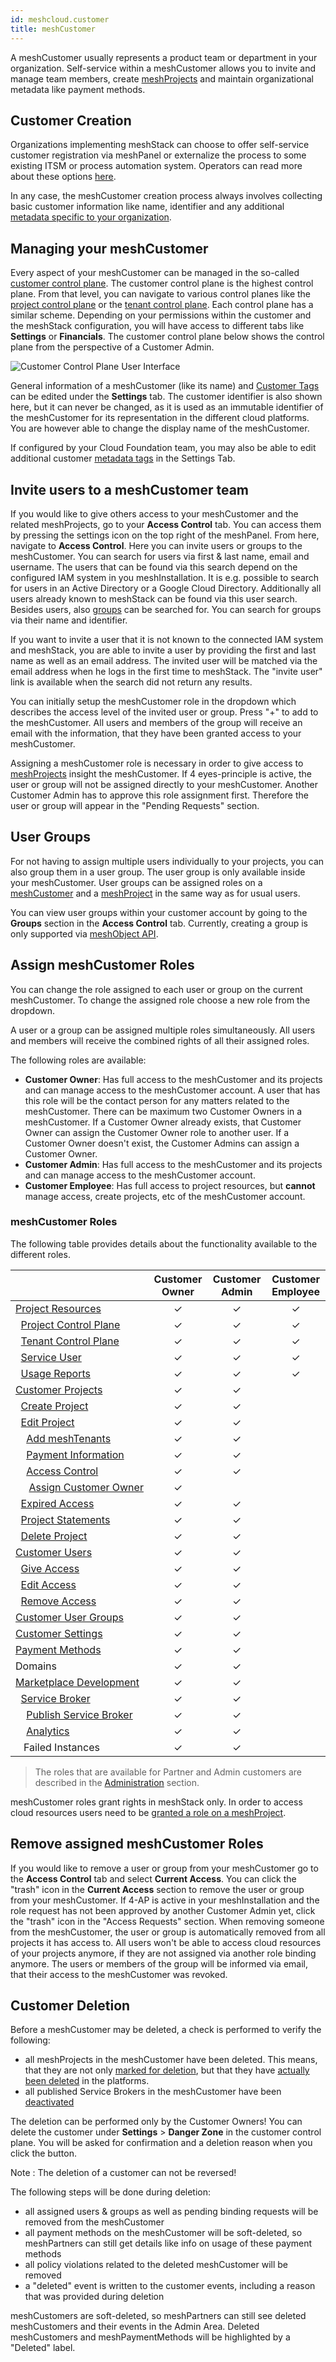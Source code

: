 ```yaml
---
id: meshcloud.customer
title: meshCustomer
---
```


A meshCustomer usually represents a product team or department in your organization. Self-service within a meshCustomer
allows you to invite and manage team members, create [meshProjects](meshcloud.project.md) and maintain organizational metadata like payment methods.

## Customer Creation

Organizations implementing meshStack can choose to offer self-service customer registration via meshPanel or externalize
the process to some existing ITSM or process automation system. Operators can read more about these options [here](meshstack.onboarding.md#customer-registration).

In any case, the meshCustomer creation process always involves collecting basic customer information like name, identifier
and any additional [metadata specific to your organization](meshstack.metadata-tags.md#customer-tag-schema).

## Managing your meshCustomer

Every aspect of your meshCustomer can be managed in the so-called [customer control plane](./meshcloud.customer.md#managing-your-meshcustomer). The customer control plane is the highest control plane. From that level, you can navigate to various control planes like the [project control plane](./meshcloud.project-resources.md#project-control-plane) or the [tenant control plane](./meshcloud.project-resources.md#tenant-control-plane). Each control plane has a similar scheme. Depending on your permissions within the customer and the meshStack configuration, you will have access to different tabs like **Settings** or **Financials**. The customer control plane below shows the control plane from the perspective of a Customer Admin.

![Customer Control Plane User Interface](assets/customer-control-plane.png)

General information of a meshCustomer (like its name) and [Customer Tags](meshstack.metadata-tags.md#customer-tag-schema) can be edited under the **Settings** tab.
The customer identifier is also shown here, but it can never be changed,
as it is used as an immutable identifier of the meshCustomer for its
representation in the different cloud platforms. You are however able to change the display name of the meshCustomer.

If configured by your Cloud Foundation team, you may also be able to edit additional customer [metadata tags](./meshcloud.metadata-tags.md) in the Settings Tab.

## Invite users to a meshCustomer team

If you would like to give others access to your meshCustomer and the related meshProjects, go to your **Access Control** tab.
You can access them by pressing the settings icon on the top right of the meshPanel.
From here, navigate to **Access Control**. Here you can invite users or groups to the meshCustomer.
You can search for users via first & last name, email and username. The users that can be found via
this search depend on the configured IAM system in you meshInstallation. It is e.g. possible to search for users in an Active Directory or a Google Cloud Directory. Additionally all users already known to meshStack can be found via this user search. Besides users, also [groups](#user-groups) can be searched for. You can search for groups via their name and identifier.

If you want to invite a user that it is not known to the connected IAM system and meshStack, you are able to invite a user by providing
the first and last name as well as an email address. The invited user will be matched via the email address when he logs in the first time to meshStack.
The "invite user" link is available when the search did not return any results.

You can initially setup the meshCustomer role in the dropdown which describes the access level of the invited user or group.
Press "+" to add to the meshCustomer. All users and members of the group will receive an email with the information,
that they have been granted access to your meshCustomer.

Assigning a meshCustomer role is necessary in order to give access to [meshProjects](meshcloud.project.md) insight the meshCustomer.
If 4 eyes-principle is active, the user or group will not be assigned directly to your meshCustomer. Another Customer Admin has to approve this role assignment first. Therefore the user or group will appear in the "Pending Requests" section.

## User Groups

For not having to assign multiple users individually to your projects, you can also group them in a user group. The user group is only available inside your meshCustomer. User groups can be assigned roles on a [meshCustomer](#invite-users-to-a-meshcustomer-team) and a [meshProject](meshcloud.project.md#access-control-on-a-meshproject) in the same way as for usual users.

You can view user groups within your customer account by going to the **Groups** section in the **Access Control** tab.
Currently, creating a group is only supported via [meshObject API](meshstack.api.md).

## Assign meshCustomer Roles

You can change the role assigned to each user or group on the current meshCustomer.
To change the assigned role choose a new role from the dropdown.

A user or a group can be assigned multiple roles simultaneously. All users and members will receive the combined rights of all their assigned roles.

The following roles are available:

- **Customer Owner**: Has full access to the meshCustomer and its projects and can manage access to the meshCustomer account. A user that has this role will be the contact person for any matters related to the meshCustomer. There can be maximum two Customer Owners in a meshCustomer. If a Customer Owner already exists, that Customer Owner can assign the Customer Owner role to another user. If a Customer Owner doesn't exist, the Customer Admins can assign a Customer Owner.
- **Customer Admin**: Has full access to the meshCustomer and its projects and can manage access to the meshCustomer account.
- **Customer Employee**: Has full access to project resources, but **cannot** manage access, create projects, etc of the meshCustomer account.

### meshCustomer Roles

The following table provides details about the functionality available to the different roles.

|                                                                                                                        | Customer Owner | Customer Admin | Customer Employee |
| ---------------------------------------------------------------------------------------------------------------------- | :------------: | :------------: | :---------------: |
| [Project&nbsp;Resources](meshcloud.project-resources.md)                                                               |    &#10003;    |    &#10003;    |     &#10003;      |
| &nbsp;&nbsp;[Project&nbsp;Control&nbsp;Plane](meshcloud.project-resources.md#project-control-plane)                    |    &#10003;    |    &#10003;    |     &#10003;      |
| &nbsp;&nbsp;[Tenant&nbsp;Control&nbsp;Plane](meshcloud.project-resources.md#tenant-control-plane)                      |    &#10003;    |    &#10003;    |     &#10003;      |
| &nbsp;&nbsp;[Service&nbsp;User](meshcloud.service-user.md)                                                             |    &#10003;    |    &#10003;    |     &#10003;      |
| &nbsp;&nbsp;[Usage Reports](meshcloud.project-metering.md#tenant-usage-report)                                         |    &#10003;    |    &#10003;    |     &#10003;      |
| [Customer&nbsp;Projects](meshcloud.project.md#manage-meshprojects)                                                     |    &#10003;    |    &#10003;    |                   |
| &nbsp;&nbsp;[Create&nbsp;Project](meshcloud.project.md#create-a-new-meshproject)                                       |    &#10003;    |    &#10003;    |                   |
| &nbsp;&nbsp;[Edit&nbsp;Project](meshcloud.project.md#manage-meshprojects)                                              |    &#10003;    |    &#10003;    |                   |
| &nbsp;&nbsp;&nbsp;&nbsp;[Add&nbsp;meshTenants](meshcloud.project.md#adding-meshtenants)                                |    &#10003;    |    &#10003;    |                   |
| &nbsp;&nbsp;&nbsp;&nbsp;[Payment&nbsp;Information](meshcloud.project.md#provide-payment-information-for-meshproject)   |    &#10003;    |    &#10003;    |                   |
| &nbsp;&nbsp;&nbsp;&nbsp;[Access&nbsp;Control](meshcloud.project.md#access-control-on-a-meshproject)                    |    &#10003;    |    &#10003;    |                   |
| &nbsp;&nbsp;&nbsp;&nbsp;&nbsp;[Assign&nbsp;Customer&nbsp;Owner](#assign-meshcustomer-roles)                                                         |    &#10003;    |                |                   |
| &nbsp;&nbsp;[Expired&nbsp;Access](meshcloud.project.md#expiration-of-a-principal-assignment)                           |    &#10003;    |    &#10003;    |                   |
| &nbsp;&nbsp;[Project&nbsp;Statements](meshcloud.project-metering.md#project-statement)                                 |    &#10003;    |    &#10003;    |                   |
| &nbsp;&nbsp;[Delete&nbsp;Project](meshcloud.project.md#delete-a-meshproject)                                           |    &#10003;    |    &#10003;    |                   |
| [Customer&nbsp;Users](meshcloud.customer.md)                                                                           |    &#10003;    |    &#10003;    |                   |
| &nbsp;&nbsp;[Give&nbsp;Access](meshcloud.customer.md#invite-users-to-a-meshcustomer-team)                              |    &#10003;    |    &#10003;    |                   |
| &nbsp;&nbsp;[Edit&nbsp;Access](meshcloud.customer.md#assign-meshcustomer-roles)                                        |    &#10003;    |    &#10003;    |                   |
| &nbsp;&nbsp;[Remove&nbsp;Access](meshcloud.customer.md#remove-assigned-meshcustomer-roles)                             |    &#10003;    |    &#10003;    |                   |
| [Customer&nbsp;User&nbsp;Groups](meshcloud.customer.md#user-groups)                                                    |    &#10003;    |    &#10003;    |                   |
| [Customer&nbsp;Settings](#customer-deletion)                                                      |    &#10003;    |    &#10003;    |                   |
| [Payment&nbsp;Methods](meshcloud.payment-methods.md)                                                                   |    &#10003;    |    &#10003;    |                   |
| Domains                                                                                                                |    &#10003;    |    &#10003;    |                   |
| [Marketplace&nbsp;Development](meshstack.meshmarketplace.development.md)                                               |    &#10003;    |    &#10003;    |                   |
| &nbsp;&nbsp;[Service&nbsp;Broker](meshstack.meshmarketplace.development.md#how-to-use-it)                              |    &#10003;    |    &#10003;    |                   |
| &nbsp;&nbsp;&nbsp;&nbsp;[Publish Service Broker](meshstack.meshmarketplace.development.md#publish-your-service-broker) |    &#10003;    |    &#10003;    |                   |
| &nbsp;&nbsp;&nbsp;&nbsp;[Analytics](meshstack.meshmarketplace.development.md#debugging-your-service-broker)            |    &#10003;    |    &#10003;    |                   |
| &nbsp;&nbsp;&nbsp;Failed&nbsp;Instances                                                                                |    &#10003;    |    &#10003;    |                   |

> The roles that are available for Partner and Admin customers are described in the [Administration](administration.index.md) section.

meshCustomer roles grant rights in meshStack only. In order to access cloud resources users need to be [granted a role on a meshProject](meshcloud.project.md#access-control-on-a-meshproject).

## Remove assigned meshCustomer Roles

If you would like to remove a user or group from your meshCustomer go to the **Access Control** tab and select **Current Access**. You can click the "trash" icon in the **Current Access** section to remove the user or group from your meshCustomer. If 4-AP is active in your meshInstallation and the role request has not been approved by another Customer Admin yet, click the "trash" icon in the "Access Requests" section. When removing someone from the meshCustomer, the user or group is automatically removed from all projects it has access to. All users won't be able to access cloud resources of your projects anymore, if they are not assigned via another role binding anymore. The users or members of the group will be informed via email, that their access to the meshCustomer was revoked.

## Customer Deletion

Before a meshCustomer may be deleted, a check is performed to verify the following:

- all meshProjects in the meshCustomer have been deleted. This means, that they are not only [marked for deletion](meshcloud.project.md#delete-a-meshproject), but that they have [actually been deleted](administration.projects.md#delete-projects) in the platforms.
- all published Service Brokers in the meshCustomer have been [deactivated](meshstack.meshmarketplace.development.md#deactivation-of-service-brokers)

The deletion can be performed only by the Customer Owners! You can delete the customer under **Settings** > **Danger Zone** in the customer control plane. You will be asked for confirmation and a deletion reason when you click the button.

Note : The deletion of a customer can not be reversed!

The following steps will be done during deletion:

- all assigned users & groups as well as pending binding requests will be removed from the meshCustomer
- all payment methods on the meshCustomer will be soft-deleted, so meshPartners can still get details like info on usage of these payment methods
- all policy violations related to the deleted meshCustomer will be removed
- a "deleted" event is written to the customer events, including a reason that was provided during deletion

meshCustomers are soft-deleted, so meshPartners can still see deleted meshCustomers and their events in the Admin Area. Deleted meshCustomers and meshPaymentMethods will be highlighted by a "Deleted" label.
